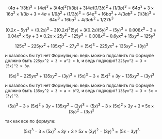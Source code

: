 $$
(4a + 1/3b)^3
= (4a)^3 + 3(4a)^2(1/3b) + 3(4a)(1/3b)^2 + (1/3b)^3
= 64a^3 + 3 × 16a^2 × 1/3b + 3 × 4a × 1/9b^2 + (1/3b)^3
= 64a^3 + 16ba^2 + 4/3ab^2 + (1/3b)^3
= 64a^3 + 16ba^2 + 4/3ab^2 + 1/27b^3
$$

$$
(0.2x - 5y)^3
= (0.2x)^3 - 3(0.2x)^2(5y) + 3(0.2x)(5y)^2 - (5y)^3
= 0.008x^3 - 3 × 0.04x^2 × 5y + 3 × 0.2x × 25y^2 - 125y^3
= 0.008x^3 - 0.6yx^2 + 15xy^2 - 125y^3
$$

$$
125x^3 - 225yx^2 + 135xy^2 - 27y^3
= (5x)^3 - 225yx^2 + 135xy^2 - (3y)^3
$$

и казалось бы тут нет Формулы,но: ведь можно подсавить по формуле должно быть `225yx^2 = 3 × a^2 × b`, и ведь подходит! `225yx^2 = 3 × (5x)^2 × 3y`.

$$
(5x)^3 - 225yx^2 + 135xy^2 - (3y)^3
= (5x)^3 - 3 × (5x)^2 × 3y + 135xy^2 - (3y)^3
$$

и казалось бы тут нет Формулы,но: ведь можно подсавить по формуле должно быть `135xy^2 = 3 × a × b^2`, и ведь подходит! `135yx^2 = 3 × 5x × (3y)^2`.

$$
(5x)^3 - 3 × (5x)^2 × 3y + 135xy^2 - (3y)^3
= (5x)^3 - 3 × (5x)^2 × 3y + 3 × 5x × (3y)^2 - (3y)^3
$$

так как все по формуле:

$$ (5x)^3 - 3 × (5x)^2 × 3y + 3 × 5x × (3y)^2 - (3y)^3 = (5x - 3y)^3 $$
